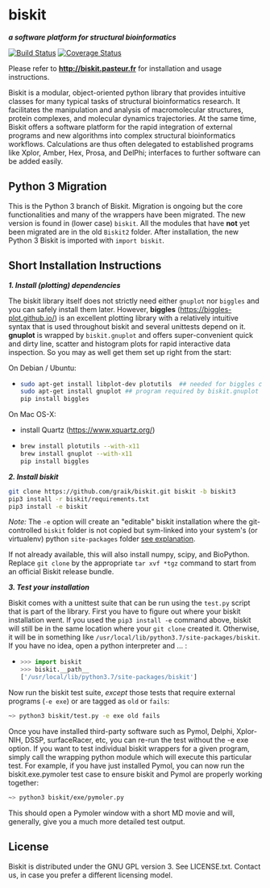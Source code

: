 biskit
==========
___a software platform for structural bioinformatics___

[![Build Status](https://travis-ci.org/graik/biskit.svg?branch=biskit3)](https://travis-ci.org/graik/biskit)
[![Coverage Status](https://coveralls.io/repos/github/graik/biskit/badge.svg?branch=biskit3&service=github)](https://coveralls.io/github/graik/biskit?branch=biskit3)

Please refer to 
            **http://biskit.pasteur.fr**
for installation and usage instructions.

Biskit is a modular, object-oriented python library that provides
intuitive classes for many typical tasks of structural bioinformatics
research. It facilitates the manipulation and analysis of
macromolecular structures, protein complexes, and molecular dynamics
trajectories. At the same time, Biskit offers a software platform for
the rapid integration of external programs and new algorithms into
complex structural bioinformatics workflows. Calculations are thus
often delegated to established programs like Xplor, Amber, Hex, Prosa,
and DelPhi; interfaces to further software can be added
easily. 

Python 3 Migration
-------------------

This is the Python 3 branch of Biskit. Migration is ongoing but the core functionalities and many of the wrappers have been migrated. The new version is found in (lower case) ```biskit```. All the modules that have **not** yet been migrated are in the old ```Biskit2``` folder. After installation, the new Python 3 Biskit is imported with ```import biskit```.

Short Installation Instructions
--------------------------------

___1. Install (plotting) dependencies___

The biskit library itself does not strictly need either `gnuplot` nor `biggles` and you can safely install them later. However, **biggles** (https://biggles-plot.github.io/) is an excellent plotting library with a relatively intuitive syntax that is used throughout biskit and several unittests depend on it. **gnuplot** is wrapped by `biskit.gnuplot` and offers super-convenient quick and dirty line, scatter and histogram plots for rapid interactive data inspection. So you may as well get them set up right from the start:

On Debian / Ubuntu:
  *  ```sh
     sudo apt-get install libplot-dev plotutils  ## needed for biggles compilation
     sudo apt-get install gnuplot ## program required by biskit.gnuplot
     pip install biggles
     ```

On Mac OS-X:
  * install Quartz (https://www.xquartz.org/)
  *  ```sh
     brew install plotutils --with-x11
     brew install gnuplot --with-x11
     pip install biggles
     ```

___2. Install biskit___

```sh
git clone https://github.com/graik/biskit.git biskit -b biskit3
pip3 install -r biskit/requirements.txt
pip3 install -e biskit
```
*Note:* The `-e` option will create an "editable" biskit installation where the git-controlled `biskit` folder is not copied but sym-linked into your system's (or virtualenv) python `site-packages` folder [see explanation](http://codumentary.blogspot.com/2014/11/python-tip-of-year-pip-install-editable.html).
    
If not already available, this will also install numpy, scipy, and BioPython. Replace `git clone` by the appropriate `tar xvf *tgz` command to start from an official Biskit release bundle.

___3. Test your installation___

Biskit comes with a unittest suite that can be run using the `test.py` script that is part of the library. First you have to figure out where your biskit installation went. If you used the `pip3 install -e` command above, biskit will still be in the same location where your `git clone` created it. Otherwise, it will be in something like `/usr/local/lib/python3.7/site-packages/biskit`. If you have no idea, open a python interpreter and ... :

  * ```python
    >>> import biskit
    >>> biskit.__path__
    ['/usr/local/lib/python3.7/site-packages/biskit']
    ```
   
Now run the biskit test suite, *except* those tests that require external programs (`-e exe`) or are tagged as `old` or `fails`:
 
   ```sh
   ~> python3 biskit/test.py -e exe old fails
   ```
Once you have installed third-party software such as Pymol, Delphi, Xplor-NIH, DSSP, surfaceRacer, etc, you can re-run the test without the -e exe option. If you want to test individual biskit wrappers for a given program, simply call the wrapping python module which will execute this particular test. For example, if you have just installed Pymol, you can now run the biskit.exe.pymoler test case to ensure biskit and Pymol are properly working together:

   ```sh
   ~> python3 biskit/exe/pymoler.py
   ```
    
This should open a Pymoler window with a short MD movie and will, generally, give you a much more detailed test output.


License
-------

Biskit is distributed under the GNU GPL version 3. See LICENSE.txt. Contact us, in case you prefer a different licensing model.
